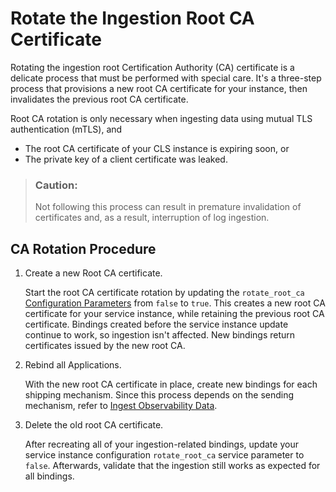 <!-- loiobbcb3e7f5a384ce794e8444158055c0e -->

# Rotate the Ingestion Root CA Certificate

Rotating the ingestion root Certification Authority \(CA\) certificate is a delicate process that must be performed with special care. It's a three-step process that provisions a new root CA certificate for your instance, then invalidates the previous root CA certificate.



Root CA rotation is only necessary when ingesting data using mutual TLS authentication \(mTLS\), and

-   The root CA certificate of your CLS instance is expiring soon, or
-   The private key of a client certificate was leaked.

> ### Caution:  
> Not following this process can result in premature invalidation of certificates and, as a result, interruption of log ingestion.



<a name="loiobbcb3e7f5a384ce794e8444158055c0e__section_iq2_1md_dzb"/>

## CA Rotation Procedure

1.  Create a new Root CA certificate.

    Start the root CA certificate rotation by updating the `rotate_root_ca` [Configuration Parameters](configuration-parameters-1830bca.md) from `false` to `true`. This creates a new root CA certificate for your service instance, while retaining the previous root CA certificate. Bindings created before the service instance update continue to work, so ingestion isn't affected. New bindings return certificates issued by the new root CA.

2.  Rebind all Applications.

    With the new root CA certificate in place, create new bindings for each shipping mechanism. Since this process depends on the sending mechanism, refer to [Ingest Observability Data](ingest-observability-data-ba16ff7.md).

3.  Delete the old root CA certificate.

    After recreating all of your ingestion-related bindings, update your service instance configuration `rotate_root_ca` service parameter to `false`. Afterwards, validate that the ingestion still works as expected for all bindings.


